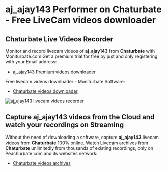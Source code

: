 # aj_ajay143 Performer on Chaturbate - Free LiveCam videos downloader

## Chaturbate Live Videos Recorder

Monitor and record livecam videos of **aj_ajay143** from **Chaturbate** with Moniturbate.com
Get a premium trial for free by just and only registering with your Email address:
* [aj_ajay143 Premium videos downloader](https://moniturbate.com/request-demo-licence-key.html)

Free livecam videos downloader - Moniturbate Software:
* [Chaturbate videos downloader](https://moniturbate.com/moniturbate-download-software.html)

![aj_ajay143 livecam videos recorder](https://peachurnet.com/templates/moniturbate-software.png)


## Capture aj_ajay143 videos from the Cloud and watch your recordings on Streaming

Without the need of downloading a software, capture **aj_ajay143** livecam videos from **Chaturbate** 100% online.
Watch Livecam archives from **Chaturbate** unlimitedly from thousands of existing recordings, only on Peachurbate.com and its websites network:
* [Chaturbate videos archives](https://peachurnet.com/)
